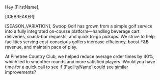 Hey [FirstName],

[ICEBREAKER]

[SEASON_VARIATION], Swoop Golf has grown from a simple golf service into a fully integrated on-course platform—handling beverage cart deliveries, snack-bar requests, and quick to-go pickups. We strive to help facilities serving cost-conscious golfers increase efficiency, boost F&B revenue, and maintain pace of play.

At Pinetree Country Club, we helped reduce average order times by 40%, which led to smoother rounds and more satisfied players. Would you have time for a quick call to see if [FacilityName] could see similar improvements?